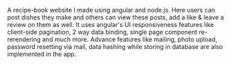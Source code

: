 A recipe-book website I made using angular and node.js. Here users can post dishes they make and others can view these posts, add a like & leave a review on them as well. It uses angular's UI responsiveness features like client-side pagination, 2 way data binding, single page component re-rerendering and much more. Advance features like mailing, photo upload, password resetting via mail, data hashing while storing in database are also implemented in the app.
